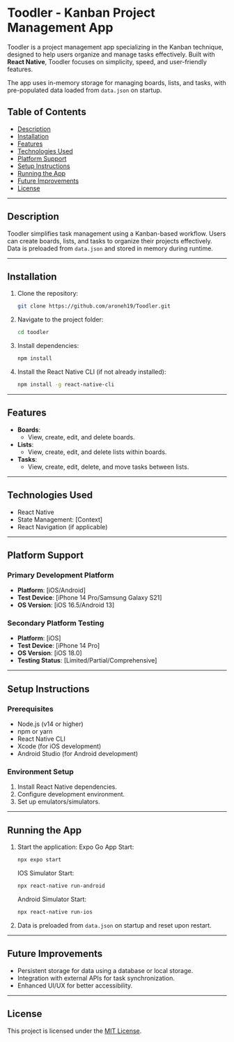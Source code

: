 # Toodler - Kanban Project Management App

Toodler is a project management app specializing in the Kanban technique, designed to help users organize and manage tasks effectively. Built with **React Native**, Toodler focuses on simplicity, speed, and user-friendly features.  

The app uses in-memory storage for managing boards, lists, and tasks, with pre-populated data loaded from `data.json` on startup.  

## Table of Contents
- [Description](#description)
- [Installation](#installation)
- [Features](#features)
- [Technologies Used](#technologies-used)
- [Platform Support](#platform-support)
- [Setup Instructions](#setup-instructions)
- [Running the App](#running-the-app)
- [Future Improvements](#future-improvements)
- [License](#license)

---

## Description

Toodler simplifies task management using a Kanban-based workflow. Users can create boards, lists, and tasks to organize their projects effectively. Data is preloaded from `data.json` and stored in memory during runtime.

---

## Installation

1. Clone the repository:
    ```bash
    git clone https://github.com/aroneh19/Toodler.git
    ```

2. Navigate to the project folder:
    ```bash
    cd toodler
    ```

3. Install dependencies:
    ```bash
    npm install
    ```

4. Install the React Native CLI (if not already installed):
    ```bash
    npm install -g react-native-cli
    ```

---

## Features

- **Boards**:
  - View, create, edit, and delete boards.
- **Lists**:
  - View, create, edit, and delete lists within boards.
- **Tasks**:
  - View, create, edit, delete, and move tasks between lists.

---

## Technologies Used
- React Native
- State Management: [Context]
- React Navigation (if applicable)

---

## Platform Support

### Primary Development Platform
- **Platform**: [iOS/Android]
- **Test Device**: [iPhone 14 Pro/Samsung Galaxy S21]
- **OS Version**: [iOS 16.5/Android 13]

### Secondary Platform Testing
- **Platform**: [iOS]
- **Test Device**: [iPhone 14 Pro]
- **OS Version**: [iOS 18.0]
- **Testing Status**: [Limited/Partial/Comprehensive]

---

## Setup Instructions

### Prerequisites
- Node.js (v14 or higher)
- npm or yarn
- React Native CLI
- Xcode (for iOS development)
- Android Studio (for Android development)

### Environment Setup
1. Install React Native dependencies.
2. Configure development environment.
3. Set up emulators/simulators.

---

## Running the App

1. Start the application:
    Expo Go App Start:
    ```bash
    npx expo start
    ```
    IOS Simulator Start:
    ```bash
    npx react-native run-android
    ```
    Android Simulator Start:
    ```bash
    npx react-native run-ios
    ```

2. Data is preloaded from `data.json` on startup and reset upon restart.

---

## Future Improvements
- Persistent storage for data using a database or local storage.
- Integration with external APIs for task synchronization.
- Enhanced UI/UX for better accessibility.

---

## License
This project is licensed under the [MIT License](LICENSE).
